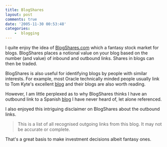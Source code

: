 ```yaml
---
title: BlogShares
layout: post
comments: true
date: '2005-11-30 00:53:48'
categories:
    -  blogging
---
```

I quite enjoy the idea of [BlogShares.com](http://blogshares.com/)
which a fantasy stock market for blogs. BlogShares places a notional
value on your blog based on the number (and value) of inbound and
outbound links.  Shares in blogs can then be traded.

BlogShares is also useful for identifying blogs by people with similar
interests. For example, most Oracle technically minded people usually
link to Tom Kyte's excellent [blog](http://tkyte.blogspot.com/) and
their blogs are also worth reading.

However, I am little perplexed as to why BlogShares thinks I have an
outbound link to a Spanish [blog](http://www.lamateporunyogur.net/) I
have never heard of, let alone referenced.

I also enjoyed this intriguing disclaimer on BlogShares about the
outbound links.

> This is a list of all recognised outgoing links from this blog. It
> may not be accurate or complete.

That's a great basis to make investment decisions albeit fantasy ones.
